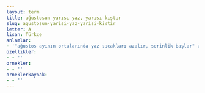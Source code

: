 ```yaml
---
layout: term
title: ağustosun yarısı yaz, yarısı kıştır
slug: agustosun-yarisi-yaz-yarisi-kistir
letter: A
lisan: Türkçe
anlamlar:
- '"ağustos ayının ortalarında yaz sıcakları azalır, serinlik başlar" anlamında kullanılan bir söz'
ozellikler:
- - ''
ornekler:
- - ''
orneklerkaynak:
- - ''
---
```

